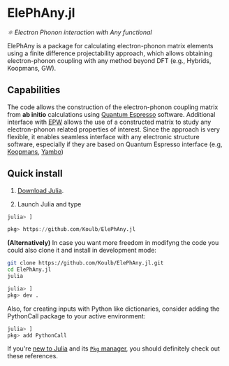 # ElePhAny.jl

*⚛️ Electron Phonon interaction with Any functional*

ElePhAny is a package for calculating electron-phonon matrix elements using a finite difference projectability approach, which allows obtaining electron-phonon coupling with any method beyond DFT (e.g., Hybrids, Koopmans, GW).

## Capabilities

The code allows the construction of the electron-phonon coupling matrix from **ab initio** calculations using [Quantum Espresso](https://www.quantum-espresso.org/) software. Additional interface with [EPW](https://epw-code.org/) allows the use of a constructed matrix to study any electron-phonon related properties of interest. Since the approach is very flexible, it enables seamless interface with any electronic structure software, especially if they are based on Quantum Espresso interface (e.g, [Koopmans](https://koopmans-functionals.org/en/latest/#), [Yambo](https://www.yambo-code.eu/))

## Quick install

1. [Download Julia](https://julialang.org/downloads/).

2. Launch Julia and type

```julia
julia> ]

pkg> https://github.com/Koulb/ElePhAny.jl
```
**(Alternatively)** In case you want more freedom in modifyng the code you could also clone it and install in development mode:

```sh
git clone https://github.com/Koulb/ElePhAny.jl.git
cd ElePhAny.jl
julia
```

```julia
julia> ]
pkg> dev .
```

Also, for creating inputs with Python like dictionaries, consider adding the PythonCall package to your active environment:
```julia
julia> ]
pkg> add PythonCall
```

If you're [new to Julia](https://docs.julialang.org/en/v1/manual/getting-started/) and its [`Pkg` manager](https://docs.julialang.org/en/v1/stdlib/Pkg/), you should definitely check out these references.



